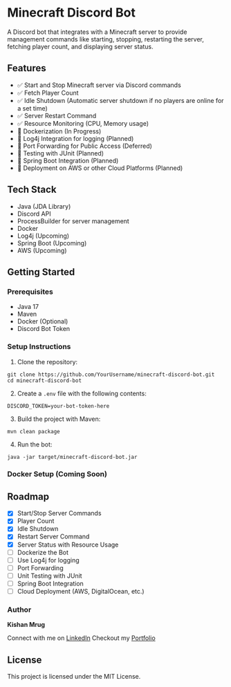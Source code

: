 # Minecraft Discord Bot

A Discord bot that integrates with a Minecraft server to provide management commands like starting, stopping, restarting the server, fetching player count, and displaying server status.

## Features

- ✅ Start and Stop Minecraft server via Discord commands
- ✅ Fetch Player Count
- ✅ Idle Shutdown (Automatic server shutdown if no players are online for a set time)
- ✅ Server Restart Command
- ✅ Resource Monitoring (CPU, Memory usage)
- 🔄 Dockerization (In Progress)
- 🔄 Log4j Integration for logging (Planned)
- 🔄 Port Forwarding for Public Access (Deferred)
- 🔄 Testing with JUnit (Planned)
- 🔄 Spring Boot Integration (Planned)
- 🔄 Deployment on AWS or other Cloud Platforms (Planned)

## Tech Stack

- Java (JDA Library)
- Discord API
- ProcessBuilder for server management
- Docker
- Log4j (Upcoming)
- Spring Boot (Upcoming)
- AWS (Upcoming)

## Getting Started

### Prerequisites
- Java 17
- Maven
- Docker (Optional)
- Discord Bot Token

### Setup Instructions
1. Clone the repository:
```
git clone https://github.com/YourUsername/minecraft-discord-bot.git
cd minecraft-discord-bot
```

2. Create a `.env` file with the following contents:
```
DISCORD_TOKEN=your-bot-token-here
```

3. Build the project with Maven:
```
mvn clean package
```

4. Run the bot:
```
java -jar target/minecraft-discord-bot.jar
```

### Docker Setup (Coming Soon)

## Roadmap

- [x] Start/Stop Server Commands
- [x] Player Count
- [x] Idle Shutdown
- [x] Restart Server Command
- [x] Server Status with Resource Usage
- [ ] Dockerize the Bot
- [ ] Use Log4j for logging
- [ ] Port Forwarding
- [ ] Unit Testing with JUnit
- [ ] Spring Boot Integration
- [ ] Cloud Deployment (AWS, DigitalOcean, etc.)

### Author
**Kishan Mrug**

Connect with me on [LinkedIn](https://www.linkedin.com/in/kishan-mrug/)
Checkout my [Portfolio](https://kishanmrug.dev/)

## License

This project is licensed under the MIT License.